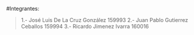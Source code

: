 #Integrantes:
>1.- José Luis De La Cruz González 159993
>2.- Juan Pablo Gutierrez Ceballos 159994 
>3.- Ricardo Jimenez Ivarra 160016
